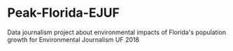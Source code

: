 # Peak-Florida-EJUF
Data journalism project about environmental impacts of Florida's population growth for Environmental Journalism UF 2018
